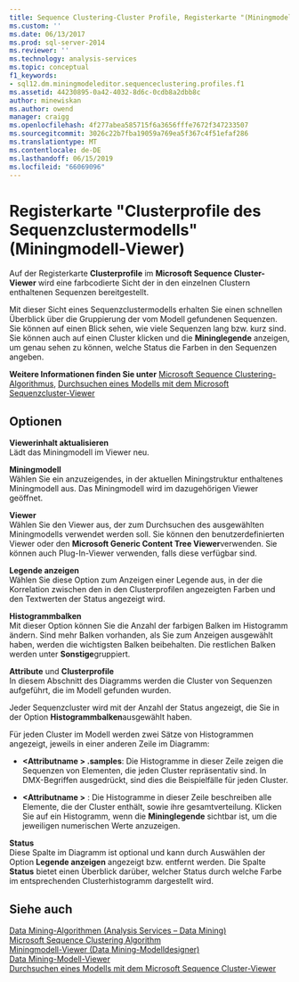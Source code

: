 ```yaml
---
title: Sequence Clustering-Cluster Profile, Registerkarte "(Miningmodell-Viewer | Microsoft-Dokumentation
ms.custom: ''
ms.date: 06/13/2017
ms.prod: sql-server-2014
ms.reviewer: ''
ms.technology: analysis-services
ms.topic: conceptual
f1_keywords:
- sql12.dm.miningmodeleditor.sequenceclustering.profiles.f1
ms.assetid: 44230895-0a42-4032-8d6c-0cdb8a2dbb8c
author: minewiskan
ms.author: owend
manager: craigg
ms.openlocfilehash: 4f277abea585715f6a3656fffe7672f347233507
ms.sourcegitcommit: 3026c22b7fba19059a769ea5f367c4f51efaf286
ms.translationtype: MT
ms.contentlocale: de-DE
ms.lasthandoff: 06/15/2019
ms.locfileid: "66069096"
---
```

# <a name="sequence-clustering-cluster-profiles-tab-mining-model-viewer"></a>Registerkarte "Clusterprofile des Sequenzclustermodells" (Miningmodell-Viewer)
  Auf der Registerkarte **Clusterprofile** im **Microsoft Sequence Cluster-Viewer** wird eine farbcodierte Sicht der in den einzelnen Clustern enthaltenen Sequenzen bereitgestellt.  
  
 Mit dieser Sicht eines Sequenzclustermodells erhalten Sie einen schnellen Überblick über die Gruppierung der vom Modell gefundenen Sequenzen. Sie können auf einen Blick sehen, wie viele Sequenzen lang bzw. kurz sind. Sie können auch auf einen Cluster klicken und die **Mininglegende** anzeigen, um genau sehen zu können, welche Status die Farben in den Sequenzen angeben.  
  
 **Weitere Informationen finden Sie unter**  [Microsoft Sequence Clustering-Algorithmus](data-mining/microsoft-sequence-clustering-algorithm.md), [Durchsuchen eines Modells mit dem Microsoft Sequenzcluster-Viewer](data-mining/browse-a-model-using-the-microsoft-sequence-cluster-viewer.md)  
  
## <a name="options"></a>Optionen  
 **Viewerinhalt aktualisieren**  
 Lädt das Miningmodell im Viewer neu.  
  
 **Miningmodell**  
 Wählen Sie ein anzuzeigendes, in der aktuellen Miningstruktur enthaltenes Miningmodell aus. Das Miningmodell wird im dazugehörigen Viewer geöffnet.  
  
 **Viewer**  
 Wählen Sie den Viewer aus, der zum Durchsuchen des ausgewählten Miningmodells verwendet werden soll. Sie können den benutzerdefinierten Viewer oder den **Microsoft Generic Content Tree Viewer**verwenden. Sie können auch Plug-In-Viewer verwenden, falls diese verfügbar sind.  
  
 **Legende anzeigen**  
 Wählen Sie diese Option zum Anzeigen einer Legende aus, in der die Korrelation zwischen den in den Clusterprofilen angezeigten Farben und den Textwerten der Status angezeigt wird.  
  
 **Histogrammbalken**  
 Mit dieser Option können Sie die Anzahl der farbigen Balken im Histogramm ändern. Sind mehr Balken vorhanden, als Sie zum Anzeigen ausgewählt haben, werden die wichtigsten Balken beibehalten. Die restlichen Balken werden unter **Sonstige**gruppiert.  
  
 **Attribute** und **Clusterprofile**  
 In diesem Abschnitt des Diagramms werden die Cluster von Sequenzen aufgeführt, die im Modell gefunden wurden.  
  
 Jeder Sequenzcluster wird mit der Anzahl der Status angezeigt, die Sie in der Option **Histogrammbalken**ausgewählt haben.  
  
 Für jeden Cluster im Modell werden zwei Sätze von Histogrammen angezeigt, jeweils in einer anderen Zeile im Diagramm:  
  
-   **\<Attributname > .samples**: Die Histogramme in dieser Zeile zeigen die Sequenzen von Elementen, die jeden Cluster repräsentativ sind. In DMX-Begriffen ausgedrückt, sind dies die Beispielfälle für jeden Cluster.  
  
-   **\<Attributname >** : Die Histogramme in dieser Zeile beschreiben alle Elemente, die der Cluster enthält, sowie ihre gesamtverteilung. Klicken Sie auf ein Histogramm, wenn die **Mininglegende** sichtbar ist, um die jeweiligen numerischen Werte anzuzeigen.  
  
 **Status**  
 Diese Spalte im Diagramm ist optional und kann durch Auswählen der Option **Legende anzeigen** angezeigt bzw. entfernt werden. Die Spalte **Status** bietet einen Überblick darüber, welcher Status durch welche Farbe im entsprechenden Clusterhistogramm dargestellt wird.  
  
## <a name="see-also"></a>Siehe auch  
 [Data Mining-Algorithmen &#40;Analysis Services – Data Mining&#41;](data-mining/data-mining-algorithms-analysis-services-data-mining.md)   
 [Microsoft Sequence Clustering Algorithm](data-mining/microsoft-sequence-clustering-algorithm.md)   
 [Miningmodell-Viewer &#40;Data Mining-Modelldesigner&#41;](mining-model-viewers-data-mining-model-designer.md)   
 [Data Mining-Modell-Viewer](data-mining/data-mining-model-viewers.md)   
 [Durchsuchen eines Modells mit dem Microsoft Sequence Cluster-Viewer](data-mining/browse-a-model-using-the-microsoft-sequence-cluster-viewer.md)  
  
  
